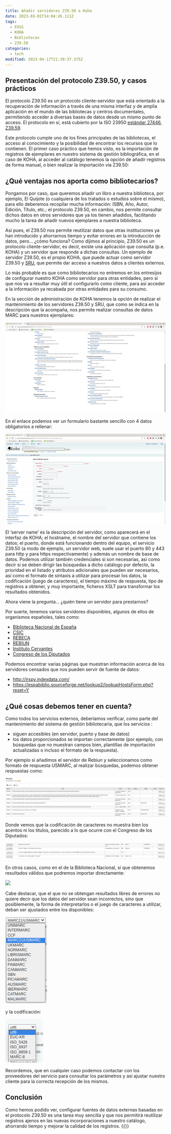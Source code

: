 ```yaml
---
title: Añadir servidores Z39.50 a Koha
date: 2023-03-01T14:04:45.111Z
tags:
  - FOSS
  - KOHA
  - Bibliotecas
  - Z39.50
categories:
  - tech
modified: 2023-04-17T21:39:37.375Z
---
```


## Presentación del protocolo Z39.50, y casos prácticos

El protocolo Z39.50 es un protocolo cliente-servidor que está orientado a la recuperación de información a través de una misma interfaz y de amplia aplicación en el mundo de las bibliotecas y centros documentales, permitiendo acceder a diversas bases de datos desde un mismo punto de acceso. El protocolo en sí, está cubierto por la ISO 23950 [estándar 27446](https://www.iso.org/standard/27446.html), [Z39.59](http://www.loc.gov/z3950/agency/Z39-50-2003.pdf).

Este protocolo cumple uno de los fines principales de las bibliotecas, el acceso al conocimiento y la posibilidad de encontrar los recursos que lo contienen.
El primer caso práctico que hemos visto, es la importación de registros de ejemplares en nuestro sistema de gestión bibliográfica, en el caso de KOHA, al acceder al catálogo tenemos la opción de añadir registros de forma manual, o bien realizar la importación vía Z39.50:

## ¿Qué ventajas nos aporta como bibliotecarios?

Pongamos por caso, que queremos añadir un libro a nuestra biblioteca, por ejemplo, El Quijote (o cualquiera de los tratados o estudios sobre el mismo), para ello deberemos recopilar mucha información: ISBN, Año, Autor, Edición, Título, etc.; el protocolo Z39.50, en cambio, nos permite consultar dichos datos en otros servidores que ya los tienen añadidos, facilitando mucho la tarea de añadir nuevos ejemplares a nuestra biblioteca.

Así pues, el Z39.50 nos permite reutilizar datos que otras instituciones ya han introducido y ahorrarnos tiempo y evitar errores en la introducción de datos, pero… ¿cómo funciona?
Como dijimos al principio, Z39.50 es un protocolo cliente-servidor, es decir, existe una aplicación que consulta (p.e. KOHA) y un servidor que responde a dichas consultas. Un ejemplo de servidor Z39.50, es el propio KOHA, que puede actuar como servidor Z39.50 y [SRU](https://www.loc.gov/standards/sru/misc/simple.html), que permite dar acceso a nuestros datos a clientes externos.

Lo más probable es que como bibliotecarios no entremos en los entresijos de configurar nuestro KOHA como servidor para otras entidades, pero sí que nos va a resultar muy útil el configurarlo como cliente, para así acceder a la información ya recabada por otras entidades para su consumo.

En la sección de administración de KOHA tenemos la opción de realizar el mantenimiento de los servidores Z39.50 y SRU, que como se indica en la descripción que la acompaña, nos permite realizar consultas de datos MARC para nuestros ejemplares:

![](kohaadmin.png)

En el enlace podemos ver un formulario bastante sencillo con 4 datos obligatorios a rellenar:

![](newz3950server.png)

El ‘server name’ es la descripción del servidor, como aparecerá en el interfaz de KOHA; el hostname, el nombre del servidor que contiene los datos; el puerto, donde está funcionando dentro del equipo, el servicio Z39.50 (a modo de ejemplo, un servidor web, suele usar el puerto 80 y 443 para http y para https respectivamente) y además un nombre de base de datos.
Podemos utilizar también credenciales si son necesarias, así como decir si se deben dirigir las búsquedas a dicho catálogo por defecto, la prioridad en el listado y atributos adicionales que pueden ser necesarios, así como el formato de sintaxis a utilizar para procesar los datos, la codificación (juego de caracteres), el tiempo máximo de respuesta, tipo de registros a obtener, y muy importante, ficheros XSLT para transformar los resultados obtenidos.

Ahora viene la pregunta… ¿quién tiene un servidor para prestarnos?

Por suerte, tenemos varios servidores disponibles, algunos de ellos de organismos españoles, tales como:

- [Biblioteca Nacional de España](https://www.bne.es/es/servicios/servicios-para-bibliotecarios/suministro-registros/descarga-z3950)
- [CSIC](http://bibliotecas.csic.es/es/servidor-z3950)
- [REBECA](https://www.culturaydeporte.gob.es/cultura/areas/bibliotecas/mc/rebeca/descargar-registros.html)
- [REBIUN](https://www.rebiun.org/sites/default/files/2017-11/Provisional_Manual%20de%20procedimiento%20%20REBIUN_corregido_oct17.pdf)
- [Instituto Cervantes](https://travesia.mcu.es/server/api/core/bitstreams/ead7a2be-c335-4dc4-9202-3d25a1d0f0d6/content)
- [Congreso de los Diputados](https://www.congreso.es/cem/serz3950)

Podemos encontrar varias páginas que muestran información acerca de los servidores censados que nos pueden servir de fuente de datos:

- <http://irspy.indexdata.com/>
- <https://espabiblio.sourceforge.net/lookup2/lookupHostsForm.php?reset=Y>

## ¿Qué cosas debemos tener en cuenta?

Como todos los servicios externos, deberíamos verificar, como parte del mantenimiento del sistema de gestión bibliotecaria, que los servicios :

- siguen accesibles (en servidor, puerto y base de datos)
- los datos proporcionados se importan correctamente (por ejemplo, con búsquedas que no muestran campos bien, plantillas de importación actualizadas o incluso el formato de la respuesta).

Por ejemplo si añadimos el servidor de Rebiun y seleccionamos como formato de respuesta USMARC, al realizar búsquedas, podemos obtener respuestas como:

![](rebiun.png)

Donde vemos que la codificación de caracteres no muestra bien los acentos ni los títulos, parecido a lo que ocurre con el Congreso de los Diputados:

![](congreso.png)

En otros casos, como en el de la Biblioteca Nacional, sí que obtenemos resultados válidos que podremos importar directamente:

![](bibliotecanacional.png)

Cabe destacar, que el que no se obtengan resultados libres de errores no quiere decir que los datos del servidor sean incorrectos, sino que posiblemente, la forma de interpretarlos o el juego de caracteres a utilizar, deban ser ajustados entre los disponibles:

![](estandar.png)

y la codificación:

![](codificacion.png)

Recordemos, que en cualquier caso podemos contactar con los proveedores del servicio para consultar los parámetros y así ajustar nuestro cliente para la correcta recepción de los mismos.

## Conclusión

Como hemos podido ver, configurar fuentes de datos externas basadas en el protocolo Z39.50 es una tarea muy sencilla y que nos permitirá reutilizar registros ajenos en las nuevas incorporaciones a nuestro catálogo, ahorrando tiempo y mejorar la calidad de los registros.
{{<disfruta>}}
